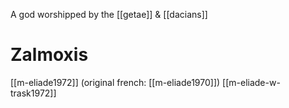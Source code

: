 A god worshipped by the [[getae]] & [[dacians]]

# Zalmoxis

[[m-eliade1972]] (original french: [[m-eliade1970]])
[[m-eliade-w-trask1972]]